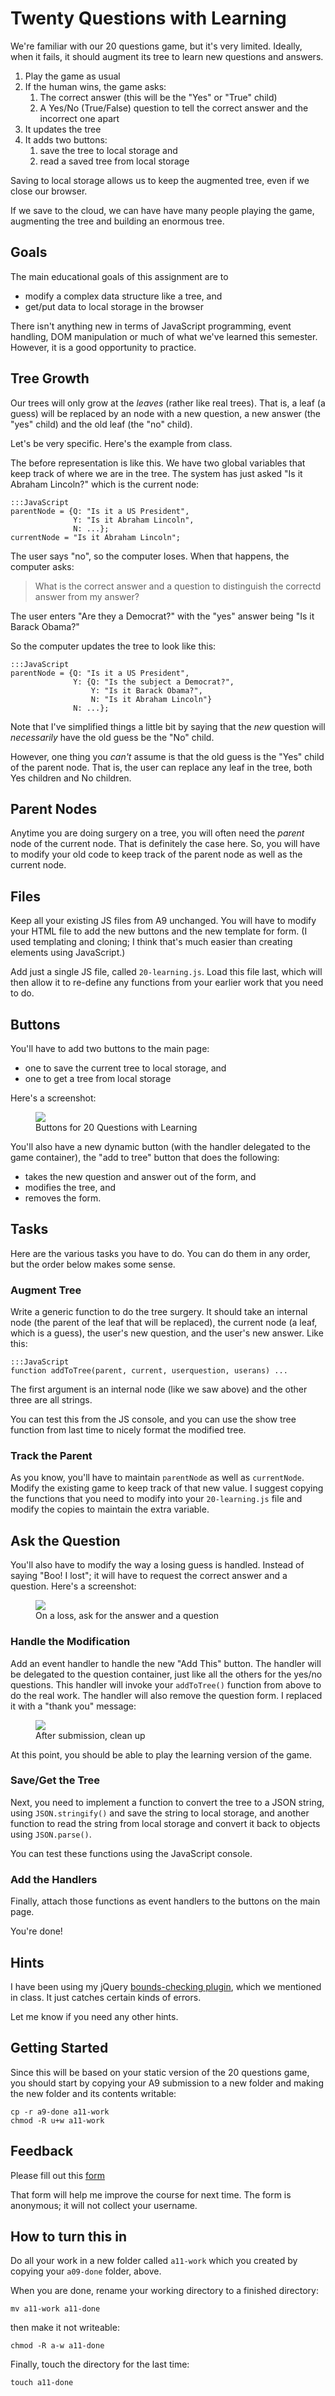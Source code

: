# Twenty Questions with Learning

We're familiar with our 20 questions game, but it's very limited. Ideally,
when it fails, it should augment its tree to learn new questions and
answers.

1. Play the game as usual
1. If the human wins, the game asks:
    1. The correct answer (this will be the "Yes" or "True" child)
    1. A Yes/No (True/False) question to tell the correct answer and the
    incorrect one apart
1. It updates the tree
1. It adds two buttons:
    1. save the tree to local storage and
    1. read a saved tree from local storage

Saving to local storage allows us to keep the augmented tree, even if we
close our browser.

If we save to the cloud, we can have have many people playing the game,
augmenting the tree and building an enormous tree.

## Goals

The main educational goals of this assignment are to

* modify a complex data structure like a tree, and
* get/put data to local storage in the browser

There isn't anything new in terms of JavaScript programming, event
handling, DOM manipulation or much of what we've learned this
semester. However, it is a good opportunity to practice. 

## Tree Growth

Our trees will only grow at the *leaves* (rather like real
trees). That is, a leaf (a guess) will be replaced by an node with a new
question, a new answer (the "yes" child) and the old leaf (the "no"
child).

Let's be very specific. Here's the example from class.

The before representation is like this. We have two global variables that
keep track of where we are in the tree. The system has just asked "Is it
Abraham Lincoln?" which is the current node:

```
:::JavaScript
parentNode = {Q: "Is it a US President",
              Y: "Is it Abraham Lincoln",
              N: ...};
currentNode = "Is it Abraham Lincoln";          
```    

The user says "no", so the computer loses. When that happens, the computer asks:

> What is the correct answer and a question to distinguish
> the correctd answer from my answer?

The user enters "Are they a Democrat?" with the "yes" answer being
"Is it Barack Obama?"

So the computer updates the tree to look like this:

```
:::JavaScript
parentNode = {Q: "Is it a US President",
              Y: {Q: "Is the subject a Democrat?",
                  Y: "Is it Barack Obama?",
                  N: "Is it Abraham Lincoln"}
              N: ...};
```

Note that I've simplified things a little bit by saying that the *new*
question will *necessarily* have the old guess be the "No" child.

However, one thing you *can't* assume is that the old guess is the "Yes"
child of the parent node. That is, the user can replace any leaf in the
tree, both Yes children and No children.

## Parent Nodes

Anytime you are doing surgery on a tree, you will often need the *parent*
node of the current node. That is definitely the case here. So, you will
have to modify your old code to keep track of the parent node as well as
the current node.

## Files

Keep all your existing JS files from A9 unchanged.  You will have to
modify your HTML file to add the new buttons and the new template for
form.  (I used templating and cloning; I think that's much easier than
creating elements using JavaScript.)

Add just a single JS file, called `20-learning.js`. Load this file last,
which will then allow it to re-define any functions from your earlier work
that you need to do.

## Buttons

You'll have to add two buttons to the main page:

* one to save the current tree to local storage, and
* one to get a tree from local storage

Here's a screenshot:

<figure>
<img src="20ql-buttons.png">
<figcaption>Buttons for 20 Questions with Learning</figcaption>
</figure>

You'll also have a new dynamic button (with the handler delegated to the
game container), the "add to tree" button that does the following:

* takes the new question and answer out of the form, and
* modifies the tree, and
* removes the form.

## Tasks

Here are the various tasks you have to do. You can do them in any order,
but the order below makes some sense.

### Augment Tree

Write a generic function to do the tree surgery. It should take an
internal node (the parent of the leaf that will be replaced), the current
node (a leaf, which is a guess), the user's new question, and the user's
new answer. Like this:

```
:::JavaScript
function addToTree(parent, current, userquestion, userans) ...
```

The first argument is an internal node (like we saw above) and the other
three are all strings.

You can test this from the JS console, and you can use the show tree
function from last time to nicely format the modified tree.

### Track the Parent

As you know, you'll have to maintain `parentNode` as well as
`currentNode`. Modify the existing game to keep track of that new value. I
suggest copying the functions that you need to modify into your
`20-learning.js` file and modify the copies to maintain the extra variable.

## Ask the Question

You'll also have to modify the way a losing guess is handled. Instead of
saying "Boo! I lost"; it will have to request the correct answer and a
question. Here's a screenshot:

<figure>
    <img src="20ql-before.png">
    <figcaption>On a loss, ask for the answer and a question</figcaption>
</figure>

### Handle the Modification

Add an event handler to handle the new "Add This" button. The handler will
be delegated to the question container, just like all the others for the
yes/no questions.  This handler will invoke your `addToTree()` function
from above to do the real work. The handler will also remove the question
form. I replaced it with a "thank you" message:

<figure>
    <img src="20ql-after.png">
    <figcaption>After submission, clean up</figcaption>
</figure>

At this point, you should be able to play the learning version of the
game.

### Save/Get the Tree

Next, you need to implement a function to convert the tree to a JSON
string, using `JSON.stringify()` and save the string to local storage, and
another function to read the string from local storage and convert it back
to objects using `JSON.parse()`. 

You can test these functions using the JavaScript console.

### Add the Handlers

Finally, attach those functions as event handlers to the buttons on the
main page.

You're done!

## Hints

I have been using my jQuery [bounds-checking
plugin](http://cs.wellesley.edu/~cs204/lectures/L21/#bounds-checking-plugin),
which we mentioned in class.  It just catches certain kinds of errors.

Let me know if you need any other hints.


## Getting Started

Since this will be based on your static version of the 20 questions game,
you should start by copying your A9 submission to a new folder and making
the new folder and its contents writable:

```
cp -r a9-done a11-work
chmod -R u+w a11-work
```


## Feedback

Please fill out this [form](https://docs.google.com/a/wellesley.edu/forms/d/e/1FAIpQLScFRGKYr_HRjvdujSpC_4cRpecOAZQJvX9_OhAWjb4Eal3CMg/viewform?usp=sf_linkhttps://docs.google.com/a/wellesley.edu/forms/d/e/1FAIpQLScFRGKYr_HRjvdujSpC_4cRpecOAZQJvX9_OhAWjb4Eal3CMg/viewform?usp=sf_link)

That form will help me improve the course for next time. The form is
anonymous; it will not collect your username.

## How to turn this in

Do all your work in a new folder called `a11-work` which you created by
copying your `a09-done` folder, above.

When you are done, rename your working directory to a finished directory:

`mv a11-work a11-done`

then make it not writeable:

`chmod -R a-w a11-done`

Finally, touch the directory for the last time:

`touch a11-done`
